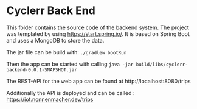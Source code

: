 # Cyclerr Back End

This folder contains the source code of the backend system. The project was templated by using https://start.spring.io/.
It is based on Spring Boot and uses a MongoDB to store the data.

The jar file can be build with: `./gradlew bootRun`

Then the app can be started with calling `java -jar build/libs/cyclerr-backend-0.0.1-SNAPSHOT.jar`

The REST-API for the web app can be found at http://localhost:8080/trips


Additionally the API is deployed and can be called : https://iot.nonnenmacher.dev/trips


